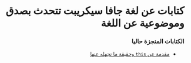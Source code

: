 <div dir="rtl">


# كتابات عن لغة جافا سيكريبت تتحدث بصدق وموضوعية عن اللغة


### الكتابات المنجزة حاليا
- [مقدمة عن `this` وحقيقة ما نجهله عنها](this/ch1.md)

</div>